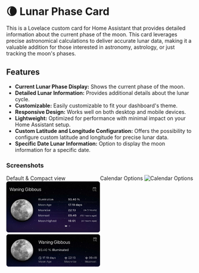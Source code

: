 # 🌘 Lunar Phase Card

This is a Lovelace custom card for Home Assistant that provides detailed information about the current phase of the moon. This card leverages precise astronomical calculations to deliver accurate lunar data, making it a valuable addition for those interested in astronomy, astrology, or just tracking the moon's phases.

## Features

- **Current Lunar Phase Display:** Shows the current phase of the moon.
- **Detailed Lunar Information:** Provides additional details about the lunar cycle.
- **Customizable:** Easily customizable to fit your dashboard's theme.
- **Responsive Design:** Works well on both desktop and mobile devices.
- **Lightweight:** Optimized for performance with minimal impact on your Home Assistant setup.
- **Custom Latitude and Longitude Configuration:** Offers the possibility to configure custom latitude and longitude for precise lunar data.
- **Specific Date Lunar Information:** Option to display the moon information for a specific date.

### Screenshots

<div style="display: flex; flex-wrap: wrap; justify-content: space-between;">
  <div style="flex: 1 1 calc(50% - 10px); margin-bottom: 10px;">
    Default & Compact view
    <img src="assets/lunar-cards.png" alt="Default & Compact view" style="width: 100%;">
  </div>
  <div style="flex: 1 1 calc(50% - 10px); margin-bottom: 10px;">
    Calendar Options
    <img src="assets/lunar-animation.gif" alt="Calendar Options" style="width: 100%;">
  </div>
</div>
